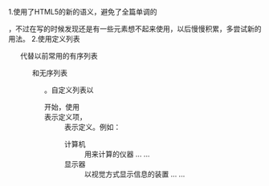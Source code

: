 1.使用了HTML5的新的语义，避免了全篇单调的<div>，不过在写的时候发现还是有一些元素想不起来使用，以后慢慢积累，多尝试新的用法。
2.使用定义列表<ul>代替以前常用的有序列表<ol>和无序列表<ul>。自定义列表以<dl>开始，使用<dt>表示定义项，<dd>表示定义。例如：
<dl>
   <dt>计算机</dt>
   <dd>用来计算的仪器 ... ...</dd>
   <dt>显示器</dt>
   <dd>以视觉方式显示信息的装置 ... ...</dd>
</dl>
